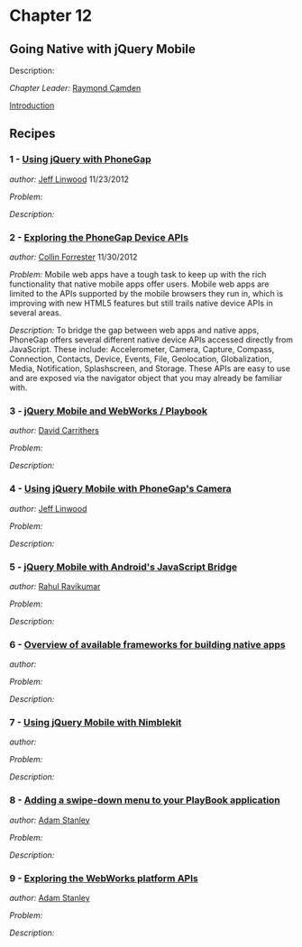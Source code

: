 # Chapter 12

## Going Native with jQuery Mobile

Description: 

*Chapter Leader:* <a href="mailto:raymondcamden@gmail.com">Raymond Camden</a>

<a href="/jquerymobilecookbook/book/blob/master/12-going-native-with-jquery-mobile/introduction.adoc">Introduction</a>

## Recipes

### 1 - <a href="/jquerymobilecookbook/book/blob/master/12-going-native-with-jquery-mobile/recipe-1.adoc">Using jQuery with PhoneGap</a>
*author:* <a href="mailto:jlinwood@gmail.com">Jeff Linwood</a> 11/23/2012

*Problem:* 

*Description:*

### 2 - <a href="/jquerymobilecookbook/book/blob/master/12-going-native-with-jquery-mobile/recipe-2.adoc">Exploring the PhoneGap Device APIs</a>
*author:* <a href="mailto:collin.forrester@gmail.com">Collin Forrester</a> 11/30/2012

*Problem:* Mobile web apps have a tough task to keep up with the rich functionality that native mobile apps offer users.  Mobile web apps are limited to the APIs supported by the mobile browsers they run in, which is improving with new HTML5 features but still trails native device APIs in several areas.

*Description:* To bridge the gap between web apps and native apps, PhoneGap offers several different native device APIs accessed directly from JavaScript.  These include: Accelerometer, Camera, Capture, Compass, Connection, Contacts, Device, Events, File, Geolocation, Globalization, Media, Notification, Splashscreen, and Storage.  These APIs are easy to use and are exposed via the navigator object that you may already be familiar with.


### 3 - <a href="/jquerymobilecookbook/book/blob/master/12-going-native-with-jquery-mobile/recipe-3.adoc">jQuery Mobile and WebWorks / Playbook</a>
*author:* <a href="mailto:dcarrith@gmail.com">David Carrithers</a>

*Problem:* 

*Description:*


### 4 - <a href="/jquerymobilecookbook/book/blob/master/12-going-native-with-jquery-mobile/recipe-4.adoc">Using jQuery Mobile with PhoneGap's Camera</a>
*author:* <a href="mailto:jlinwood@gmail.com">Jeff Linwood</a>

*Problem:* 

*Description:*


### 5 - <a href="/jquerymobilecookbook/book/blob/master/12-going-native-with-jquery-mobile/recipe-5.adoc">jQuery Mobile with Android's JavaScript Bridge</a>
*author:* <a href="mailto:rahulrav@outlook.com">Rahul Ravikumar</a>

*Problem:* 

*Description:*


### 6 - <a href="/jquerymobilecookbook/book/blob/master/12-going-native-with-jquery-mobile/recipe-6.adoc">Overview of available frameworks for building native apps</a>
*author:* <a href="mailto:"></a>

*Problem:* 

*Description:*


### 7 - <a href="/jquerymobilecookbook/book/blob/master/12-going-native-with-jquery-mobile/recipe-7.adoc">Using jQuery Mobile with Nimblekit</a>
*author:* <a href="mailto:"></a>

*Problem:* 

*Description:*


### 8 - <a href="/jquerymobilecookbook/book/blob/master/12-going-native-with-jquery-mobile/recipe-8.adoc">Adding a swipe-down menu to your PlayBook application</a>
*author:* <a href="mailto:astanley@rim.com">Adam Stanley</a>

*Problem:* 

*Description:*


### 9 - <a href="/jquerymobilecookbook/book/blob/master/12-going-native-with-jquery-mobile/recipe-9.adoc">Exploring the WebWorks platform APIs</a>
*author:* <a href="mailto:astanley@rim.com">Adam Stanley</a>

*Problem:* 

*Description:*
